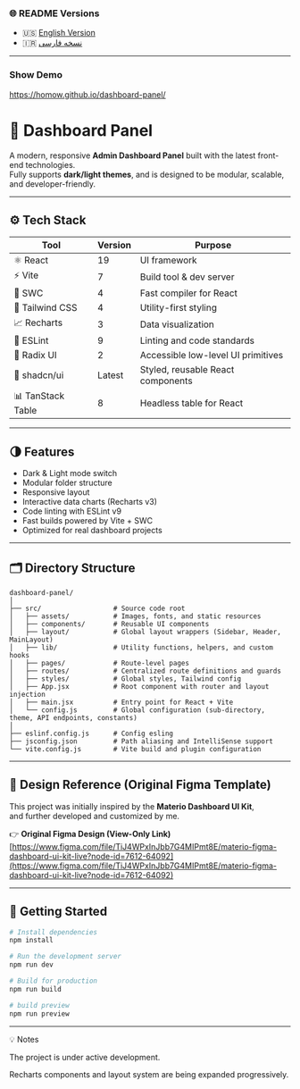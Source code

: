 ### 🌐 README Versions

- 🇺🇸 [English Version](./README.md)
- 🇮🇷 [نسخه فارسی](./README.FA.md)

---

### Show Demo
https://homow.github.io/dashboard-panel/

# 🧭 Dashboard Panel

A modern, responsive **Admin Dashboard Panel** built with the latest front-end technologies.  
Fully supports **dark/light themes**, and is designed to be modular, scalable, and developer-friendly.

---

## ⚙️ Tech Stack

| Tool              | Version | Purpose                            |
|-------------------|---------|------------------------------------|
| ⚛️ React          | 19      | UI framework                       |
| ⚡ Vite            | 7       | Build tool & dev server            |
| 🧩 SWC            | 4       | Fast compiler for React            |
| 🎨 Tailwind CSS   | 4       | Utility-first styling              |
| 📈 Recharts       | 3       | Data visualization                 |
| 🧹 ESLint         | 9       | Linting and code standards         |
| 🧱 Radix UI       | 2       | Accessible low-level UI primitives |
| 💎 shadcn/ui      | Latest  | Styled, reusable React components  |
| 📊 TanStack Table | 8       | Headless table for React           |

---

## 🌗 Features

- Dark & Light mode switch
- Modular folder structure
- Responsive layout
- Interactive data charts (Recharts v3)
- Code linting with ESLint v9
- Fast builds powered by Vite + SWC
- Optimized for real dashboard projects

---

## 🗂️ Directory Structure

```
dashboard-panel/
│
├── src/                  # Source code root
│   ├── assets/           # Images, fonts, and static resources
│   ├── components/       # Reusable UI components
│   ├── layout/           # Global layout wrappers (Sidebar, Header, MainLayout)
│   ├── lib/              # Utility functions, helpers, and custom hooks
│   ├── pages/            # Route-level pages
│   ├── routes/           # Centralized route definitions and guards
│   ├── styles/           # Global styles, Tailwind config
│   ├── App.jsx           # Root component with router and layout injection
│   ├── main.jsx          # Entry point for React + Vite
│   └── config.js         # Global configuration (sub-directory, theme, API endpoints, constants)
│
├── eslinf.config.js      # Config esling
├── jsconfig.json         # Path aliasing and IntelliSense support
└── vite.config.js        # Vite build and plugin configuration
```

---

## 🎨 Design Reference (Original Figma Template)

This project was initially inspired by the **Materio Dashboard UI Kit**,  
and further developed and customized by me.

👉 **Original Figma Design (View-Only Link)**  
[https://www.figma.com/file/TiJ4WPxInJbb7G4MIPmt8E/materio-figma-dashboard-ui-kit-live?node-id=7612-64092](https://www.figma.com/file/TiJ4WPxInJbb7G4MIPmt8E/materio-figma-dashboard-ui-kit-live?node-id=7612-64092)

---

## 🚀 Getting Started

```bash
# Install dependencies
npm install

# Run the development server
npm run dev

# Build for production
npm run build

# build preview
npm run preview
```

---

💡 Notes

The project is under active development.

Recharts components and layout system are being expanded progressively.